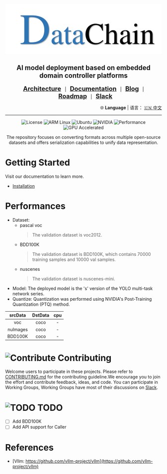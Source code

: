 <div align="center">

<img src="./docs/images/datachain.png" width="600" height="160">

<h2 align="center">AI model deployment based on embedded domain controller platforms</h2>


[<span style="font-size:20px;">**Architecture**</span>](./docs/framework.md)&nbsp;&nbsp;&nbsp;|&nbsp;&nbsp;&nbsp;[<span style="font-size:20px;">**Documentation**</span>](https://liwuhen.cn/CVDeploy-2D)&nbsp;&nbsp;&nbsp;|&nbsp;&nbsp;&nbsp;[<span style="font-size:20px;">**Blog**</span>](https://www.zhihu.com/column/c_1839603173800697856)&nbsp;&nbsp;&nbsp;|&nbsp;&nbsp;&nbsp;[<span style="font-size:20px;">**Roadmap**</span>](./docs/roadmap.md)&nbsp;&nbsp;&nbsp;|&nbsp;&nbsp;&nbsp;[<span style="font-size:20px;">**Slack**</span>](https://app.slack.com/client/T07U5CEEXCP/C07UKUA9TCJ)

<p align="right">
  🌐 <b>Language</b> | 语言：
  <a href="./docs/README.zh-CN.md">🇨🇳 中文</a>
</p>

---

![License](https://img.shields.io/badge/License-Apache%202.0-blue.svg?style=for-the-badge)
![ARM Linux](https://img.shields.io/badge/ARM_Linux-FCC624?style=for-the-badge&logo=linux&logoColor=black)
![Ubuntu](https://img.shields.io/badge/Ubuntu-E95420?style=for-the-badge&logo=ubuntu&logoColor=white)
![NVIDIA](https://img.shields.io/badge/NVIDIA-%2376B900.svg?style=for-the-badge&logo=nvidia&logoColor=white)
![Performance](https://img.shields.io/badge/Performance-Optimized-red?style=for-the-badge)
![GPU Accelerated](https://img.shields.io/badge/GPU-Accelerated-76B900?style=for-the-badge&logo=nvidia&logoColor=white)

The repository focuses on converting formats across multiple open-source datasets and offers serialization capabilities to unify data representation.
</div>

# Getting Started
Visit our documentation to learn more.
- [Installation](./docs/installation.md)

# Performances
- Dataset:
    - pascal voc
        > The validation dataset is voc2012.
    - BDD100K
        > The validation dataset is BDD100K, which contains 70000 training samples and 10000 val samples.
    - nuscenes
        > The validation dataset is nuscenes-mini.
- Model: The deployed model is the 's' version of the YOLO multi-task network series.
- Quantize: Quantization was performed using NVIDIA's Post-Training Quantization (PTQ) method.

|srcData|DstData|cpu|
|:-:|:-:|:-:|
|voc|coco|-|
|nuImages|coco|-|
|BDD100K|coco|-|

# ![Contribute](https://img.shields.io/badge/how%20to%20contribute-project-brightgreen) Contributing
Welcome users to participate in these projects. Please refer to [CONTRIBUTING.md](./CONTRIBUTING.md) for the contributing guideline.We encourage you to join the effort and contribute feedback, ideas, and code. You can participate in Working Groups, Working Groups have most of their discussions on [Slack](https://app.slack.com/client/T07U5CEEXCP/C07UKUA9TCJ).

# ![TODO](https://img.shields.io/badge/how%20to%20contribute-project-brightgreen) TODO
- [ ] Add BDD100K
- [ ] Add API support for Caller

# References
- [Vllm: https://github.com/vllm-project/vllm](https://github.com/vllm-project/vllm)
